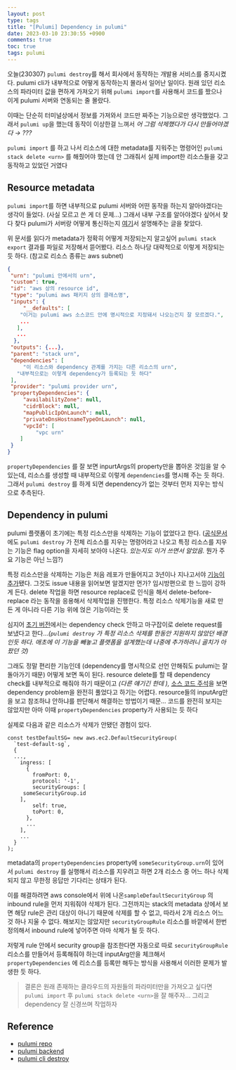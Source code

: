 ```yaml
---
layout: post
type: tags
title: "[Pulumi] Dependency in pulumi"
date: 2023-03-10 23:30:55 +0900
comments: true
toc: true
tags: pulumi
---
```


오늘(230307) `pulumi destroy`를 해서 회사에서 동작하는 개발용 서비스를 중지시켰다. pulumi cli가 내부적으로 어떻게 동작하는지 몰라서 일어난 일이다. 원래 있던 리소스의 파라미터 값을 편하게 가져오기 위해 `pulumi import`를 사용해서 코드를 짰으나 이게 pulumi 서버와 연동되는 줄 몰랐다.

이때는 단순히 터미널상에서 정보를 가져와서 코드만 짜주는 기능으로만 생각했었다. 그래서 `pulumi up`을 했는데 동작이 이상한걸 느껴서 _어 그럼 삭제했다가 다시 만들어야겠다 → ???_

`pulumi import` 를 하고 나서 리소스에 대한 metadata를 지워주는 명령어인 `pulumi stack delete <urn>` 를 해줬어야 했는데 안 그래줘서 실제 import한 리소스들을 갖고 동작하고 있었던 거였다

## Resource metadata

`pulumi import`를 하면 내부적으로 pulumi 서버와 어떤 동작을 하는지 알아야겠다는 생각이 들었다. (사실 모르고 쓴 게 더 문제…) 그래서 내부 구조를 알아야겠다 싶어서 찾다 찾다 pulumi가 서버랑 어떻게 통신하는지 [여기](https://www.pulumi.com/docs/intro/concepts/state/)서 설명해주는 글을 찾았다.

위 문서를 읽다가 metadata가 정확히 어떻게 저장되는지 알고싶어 `pulumi stack export` 결과를 파일로 저장해서 뜯어봤다. 리소스 하나당 대략적으로 이렇게 저장되는 듯 하다. (참고로 리소스 종류는 aws subnet)

```json
{
 "urn": "pulumi 안에서의 urn",
 "custom": true,
 "id": "aws 상의 resource id",
 "type": "pulumi aws 패키지 상의 클래스명",
 "inputs": {
     "__defaults": [
    "이거는 pulumi aws 소스코드 안에 명시적으로 지정돼서 나오는건지 잘 모르겠다.",
    ...
   ],
   ...
  },
 "outputs": {...},
 "parent": "stack urn",
 "dependencies": [
     "이 리소스와 dependency 관계를 가지는 다른 리소스의 urn",
   "내부적으로는 이렇게 dependency가 등록되는 듯 하다"
 ],
 "provider": "pulumi provider urn",
 "propertyDependencies": {
     "availabilityZone": null,
     "cidrBlock": null,
     "mapPublicIpOnLaunch": null,
     "privateDnsHostnameTypeOnLaunch": null,
     "vpcId": [
         "vpc urn"
    ]
 }
}
```

`propertyDependencies` 를 잘 보면 inpurtArgs의 property만을 뽑아온 것임을 알 수 있는데, 리소스를 생성할 때 내부적으로 이렇게 `dependencies`를 명시해 주는 듯 하다. 그래서 `pulumi destroy` 를 하게 되면 dependency가 없는 것부터 먼저 지우는 방식으로 추측된다.

## Dependency in pulumi

pulumi 플랫폼이 초기에는 특정 리소스만을 삭제하는 기능이 없었다고 한다. ([공식문서](https://www.pulumi.com/docs/reference/cli/pulumi_destroy/)에도 `pulumi destroy` 가 전체 리소스를 지우는 명령어라고 나오고 특정 리소스를 지우는 기능은 flag option을 자세히 보아야 나온다. _있는지도 이거 쓰면서 알았음._ 뭔가 주요 기능은 아닌 느낌?)

특정 리소스만을 삭제하는 기능은 처음 레포가 만들어지고 3년이나 지나고서야 [기능이 추가](https://github.com/pulumi/pulumi/pull/3244)됐다. 그것도 issue 내용을 읽어보면 알겠지만 먼가? 임시방편으로 한 느낌이 강하게 든다. delete 작업을 하면 resource replace로 인식을 해서 delete-before-replace 라는 동작을 응용해서 삭제작업을 진행한다. 특정 리소스 삭제기능을 새로 만든 게 아니라 다른 기능 위에 얹은 기능이라는 뜻

심지어 [초기 버전](https://github.com/pulumi/pulumi/blob/master/pkg/resource/deploy/step_generator.go#L947)에서는 dependency check 안하고 마구잡이로 delete request를 보냈다고 한다…_(`pulumi destroy` 가 특정 리소스 삭제를 한동안 지원하지 않았던 배경인듯 하다. 애초에 이 기능을 빼놓고 플랫폼을 설계했는데 나중에 추가하려니 골치가 아팠던 것)_

그래도 정말 편리한 기능인데 (dependency를 명시적으로 선언 안해줘도 pulumi는 잘 돌아가기 때문) 어떻게 보면 독이 된다. resource delete를 할 때 dependency check를 내부적으로 해줘야 하기 때문이고 _(다른 얘기긴 한데 ),_ [소스 코드 주석](https://github.com/pulumi/pulumi/blob/master/pkg/resource/deploy/step_generator.go#L1738)을 보면 dependency problem을 완전히 풀었다고 하기는 어렵다. resource들의 inputArg만을 보고 참조하냐 안하냐를 판단해서 해결하는 방법이기 때문… 코드를 완전히 보지는 않았지만 아마 이때 `propertyDependencies` property가 사용되는 듯 하다

실제로 다음과 같은 리소스가 삭제가 안됐던 경험이 있다.

```tsx
const testDefaultSG= new aws.ec2.DefaultSecurityGroup(
  `test-default-sg`,
  {
  ...,
    ingress: [
      {
        fromPort: 0,
        protocol: '-1',
        securityGroups: [
     someSecurityGroup.id
    ],
        self: true,
        toPort: 0,
      },
      ...
    ],
    ...
  }
);
```

metadata의 `propertyDependencies` property에 `someSecurityGroup.urn`이 있어서 `pulumi destroy` 를 실행해서 리소스를 지우려고 하면 2개 리소스 중 어느 하나 삭제되지 않고 무한정 응답만 기다리는 상태가 된다.

이를 해결하려면 aws console에서 위에 나온`sampleDefaultSecurityGroup` 의 inbound rule을 먼저 지워줘야 삭제가 된다. 그전까지는 stack의 metadata 상에서 보면 해당 rule은 관리 대상이 아니기 때문에 삭제를 할 수 없고, 따라서 2개 리소스 어느 것 하나 지울 수 없다. 해보지는 않았지만 `securityGroupRule` 리소스를 바깥에서 한번 정의해서 inbound rule에 넣어주면 아마 삭제가 될 듯 하다.

저렇게 rule 안에서 security group을 참조한다면 자동으로 따로 `securityGroupRule` 리소스를 만들어서 등록해줘야 하는데 inputArg만을 체크해서 `propertyDependencies` 에 리소스를 등록만 해두는 방식을 사용해서 이러한 문제가 발생한 듯 하다.

> 결론은 원래 존재하는 클라우드의 자원들의 파라미터만을 가져오고 싶다면 `pulumi import` 후 `pulumi stack delete <urn>`을 잘 해주자… 그리고 dependency 잘 신경쓰며 작업하자

## Reference

- [pulumi repo](https://github.com/pulumi/pulumi)
- [pulumi backend](https://www.pulumi.com/docs/intro/concepts/state/)
- [pulumi cli destroy](https://www.pulumi.com/docs/reference/cli/pulumi_destroy/)
